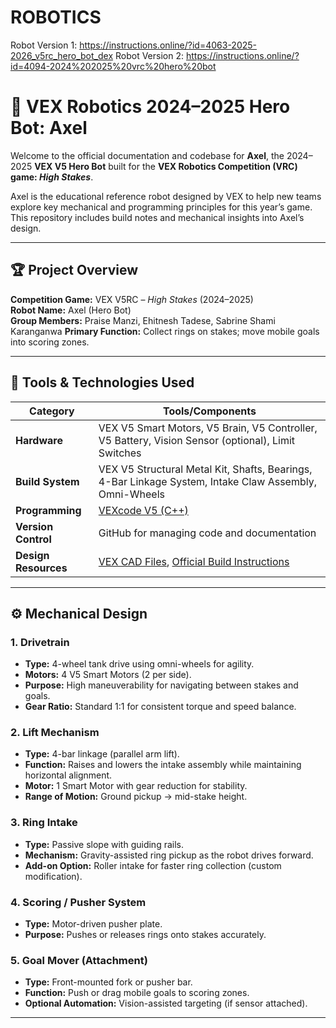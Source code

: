 # ROBOTICS
Robot Version 1: https://instructions.online/?id=4063-2025-2026_v5rc_hero_bot_dex
Robot Version 2: https://instructions.online/?id=4094-2024%202025%20vrc%20hero%20bot 

# 🤖 VEX Robotics 2024–2025 Hero Bot: **Axel**

Welcome to the official documentation and codebase for **Axel**, the 2024–2025 **VEX V5 Hero Bot** built for the **VEX Robotics Competition (VRC) game: _High Stakes_**.

Axel is the educational reference robot designed by VEX to help new teams explore key mechanical and programming principles for this year’s game.  
This repository includes build notes and mechanical insights into Axel’s design.

---

## 🏆 Project Overview

**Competition Game:** VEX V5RC – *High Stakes* (2024–2025)  
**Robot Name:** Axel (Hero Bot)  
**Group Members:** Praise Manzi, Ehitnesh Tadese, Sabrine Shami Karanganwa
**Primary Function:** Collect rings on stakes; move mobile goals into scoring zones.  

---


## 🧰 Tools & Technologies Used

| Category | Tools/Components |
|-----------|------------------|
| **Hardware** | VEX V5 Smart Motors, V5 Brain, V5 Controller, V5 Battery, Vision Sensor (optional), Limit Switches |
| **Build System** | VEX V5 Structural Metal Kit, Shafts, Bearings, 4-Bar Linkage System, Intake Claw Assembly, Omni-Wheels |
| **Programming** | [VEXcode V5 (C++)](https://www.vexrobotics.com/vexcode-v5) |
| **Version Control** | GitHub for managing code and documentation |
| **Design Resources** | [VEX CAD Files](https://content.vexrobotics.com/cad), [Official Build Instructions](https://instructions.online/?id=4094-2024%202025%20vrc%20hero%20bot) |

---

## ⚙️ Mechanical Design

### 1. **Drivetrain**
- **Type:** 4-wheel tank drive using omni-wheels for agility.  
- **Motors:** 4 V5 Smart Motors (2 per side).  
- **Purpose:** High maneuverability for navigating between stakes and goals.  
- **Gear Ratio:** Standard 1:1 for consistent torque and speed balance.

### 2. **Lift Mechanism**
- **Type:** 4-bar linkage (parallel arm lift).  
- **Function:** Raises and lowers the intake assembly while maintaining horizontal alignment.  
- **Motor:** 1 Smart Motor with gear reduction for stability.  
- **Range of Motion:** Ground pickup → mid-stake height.

### 3. **Ring Intake**
- **Type:** Passive slope with guiding rails.  
- **Mechanism:** Gravity-assisted ring pickup as the robot drives forward.  
- **Add-on Option:** Roller intake for faster ring collection (custom modification).

### 4. **Scoring / Pusher System**
- **Type:** Motor-driven pusher plate.  
- **Purpose:** Pushes or releases rings onto stakes accurately.  

### 5. **Goal Mover (Attachment)**
- **Type:** Front-mounted fork or pusher bar.  
- **Function:** Push or drag mobile goals to scoring zones.  
- **Optional Automation:** Vision-assisted targeting (if sensor attached).

---
